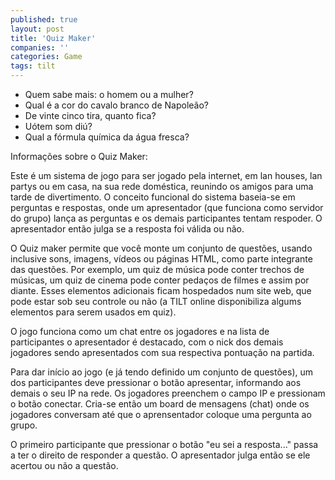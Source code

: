 ```yaml
---
published: true
layout: post
title: 'Quiz Maker'
companies: ''
categories: Game
tags: tilt
---
```

- Quem sabe mais: o homem ou a mulher?
- Qual é a cor do cavalo branco de Napoleão?
- De vinte cinco tira, quanto fica?
- Uótem som diú?
- Qual a fórmula química da água fresca?

Informações sobre o Quiz Maker:

Este é um sistema de jogo para ser jogado pela internet, em lan houses, lan partys ou em casa, na sua rede doméstica, reunindo os amigos para uma tarde de divertimento. O conceito funcional do sistema baseia-se em perguntas e respostas, onde um apresentador (que funciona como servidor do grupo) lança as perguntas e os demais participantes tentam respoder. O apresentador então julga se a resposta foi válida ou não.

O Quiz maker permite que você monte um conjunto de questões, usando inclusive sons, imagens, vídeos ou páginas HTML, como parte integrante das questões. Por exemplo, um quiz de música pode conter trechos de músicas, um quiz de cinema pode conter pedaços de filmes e assim por diante. Esses elementos adicionais ficam hospedados num site web, que pode estar sob seu controle ou não (a TILT online disponibiliza algums elementos para serem usados em quiz).

O jogo funciona como um chat entre os jogadores e na lista de participantes o apresentador é destacado, com o nick dos demais jogadores sendo apresentados com sua respectiva pontuação na partida.




Para dar início ao jogo (e já tendo definido um conjunto de questões), um dos participantes deve pressionar o botão apresentar, informando aos demais o seu IP na rede. Os jogadores preenchem o campo IP e pressionam o botão conectar. Cria-se então um board de mensagens (chat) onde os jogadores conversam até que o aprensentador coloque uma pergunta ao grupo.

O primeiro participante que pressionar o botão "eu sei a resposta..." passa a ter o direito de responder a questão. O apresentador julga então se ele acertou ou não a questão.